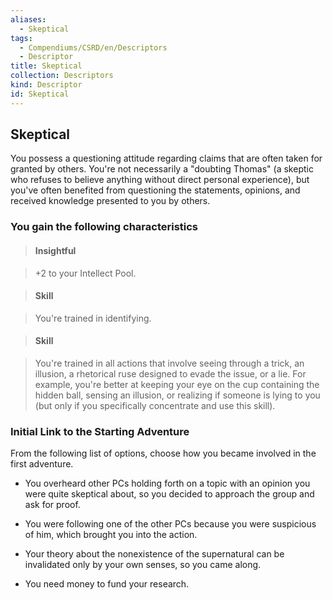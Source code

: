 ```yaml
---
aliases:
  - Skeptical
tags:
  - Compendiums/CSRD/en/Descriptors
  - Descriptor
title: Skeptical
collection: Descriptors
kind: Descriptor
id: Skeptical
---
```

## Skeptical    
You possess a questioning attitude regarding claims that are often taken for granted by others. You're not necessarily a "doubting Thomas" (a skeptic who refuses to believe anything without direct personal experience), but you've often benefited from questioning the statements, opinions, and received knowledge presented to you by others.  
### You gain the following characteristics    
> #### Insightful  
> +2 to your Intellect Pool.    
  
> #### Skill  
> You're trained in identifying.    
  
> #### Skill  
> You're trained in all actions that involve seeing through a trick, an illusion, a rhetorical ruse designed to evade the issue, or a lie. For example, you're better at keeping your eye on the cup containing the hidden ball, sensing an illusion, or realizing if someone is lying to you (but only if you specifically concentrate and use this skill).    
  
### Initial Link to the Starting Adventure    
From the following list of options, choose how you became involved in the first adventure.    
- You overheard other PCs holding forth on a topic with an opinion you were quite skeptical about, so you decided to approach the group and ask for proof.    
- You were following one of the other PCs because you were suspicious of him, which brought you into the action.    
- Your theory about the nonexistence of the supernatural can be invalidated only by your own senses, so you came along.    
- You need money to fund your research.  

